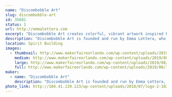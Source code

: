 ```yaml
---
name: "Discombobble Art"
slug: discombobble-art
id: 35681
status: 1
url: http://emmalettera.com
excerpt: "Discombobble Art creates colorful, vibrant artwork inspired by pop culture, fashion photography, and the fantasy genre. While primarily working with digital media and watercolor, Disombobble also experiments with various other materials that include gouache, resin casting, wire wrapping, and linoleum printing to create prints, jewelry, and apparel. "
description: "Discombobble Art is founded and run by Emma Lettera, who's background is primarily in graphic design. Using her design background, under the Discombobble brand, Emma creates colorful, vibrant artwork inspired by pop culture, fashion photography, and the fantasy genre. While she primarily works with digital media and watercolor, she also experiments with various other materials that include gouache, resin casting, wire wrapping, and linoleum printing to create prints, jewelry, and apparel. When exhibiting at events, Emma regularly sketches to demonstrate the use of different materials and drawing techniques for anyone who is curious and loves answering any questions about the creative field."
location: Spirit Building
images:
  - thumbnail: http://www.makerfaireorlando.com/wp-content/uploads/2019/08/IMG_20190415_153738_307.jpg
    medium: http://www.makerfaireorlando.com/wp-content/uploads/2019/08/IMG_20190415_153738_307.jpg
    large: http://www.makerfaireorlando.com/wp-content/uploads/2019/08/IMG_20190415_153738_307.jpg
    full: http://www.makerfaireorlando.com/wp-content/uploads/2019/08/IMG_20190415_153738_307.jpg
maker:
  - name: "Discombobble Art"
    description: "Discombobble Art is founded and run by Emma Lettera, who's background is primarily in graphic design. Using her design background, under the Discombobble brand, Emma creates colorful, vibrant artwork inspired by pop culture, fashion photography, and the fantasy genre. While she primarily works with digital media and watercolor, she also experiments with various other materials that include gouache, resin casting, wire wrapping, and linoleum printing to create prints, jewelry, and apparel. "
photo_link: http://104.41.139.123/wp-content/uploads/2018/07/logo-2-1024x1024.png
---
```

